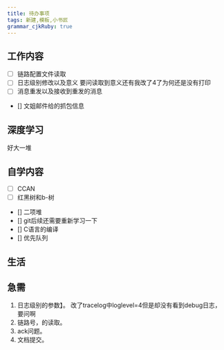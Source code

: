 ```yaml
---
title: 待办事项
tags: 新建,模板,小书匠
grammar_cjkRuby: true
---
```


## 工作内容

- [ ] 链路配置文件读取
- [ ] 日志级别修改以及意义     要问读取到意义还有我改了4了为何还是没有打印
- [ ] 消息重发以及接收到重发的消息
- [] 文姐邮件给的抓包信息

## 深度学习
好大一堆


## 自学内容
- [ ] CCAN
- [ ] 红黑树和b-树
- [] 二项堆
- [] git后续还需要重新学习一下
- [] C语言的编译
- [] 优先队列
## 生活


## 急需
1. 日志级别的参数】。    改了tracelog中loglevel=4但是却没有看到debug日志，要问啊
2. 链路号，的读取。
3. ack问题。
4. 文档提交。